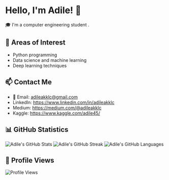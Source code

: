 # Hello, I'm Adile! 👋

🎓 I'm a computer engineering student .

## 💬 Areas of Interest
- Python programming
- Data science and machine learning
- Deep learning techniques

## 📫 Contact Me
- 📧 Email: adileakklc@gmail.com
- LinkedIn: https://www.linkedin.com/in/adileakklc
- Medium: https://medium.com/@adileakklc
- Kaggle: https://www.kaggle.com/adile45/

## 📊 GitHub Statistics
![Adile's GitHub Stats](https://github-readme-stats.vercel.app/api?username=adileakklc&show_icons=true&theme=radical)
![Adile's GitHub Streak](https://github-readme-streak-stats.herokuapp.com/?user=adileakklc&theme=radical)
![Adile's GitHub Languages](https://github-readme-stats.vercel.app/api/top-langs/?username=adileakklc&layout=compact&theme=radical)

## 👀 Profile Views

![Profile Views](https://komarev.com/ghpvc/?username=adileakklc&color=blueviolet)
